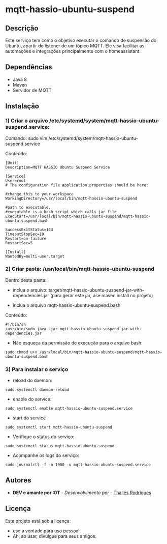 # mqtt-hassio-ubuntu-suspend

## Descrição

Este serviço tem como o objetivo executar o comando de suspensão do Ubuntu, apartir do listener de um tópico MQTT.
Ele visa facilitar as automações e integrações principalmente com o homeassistant.

## Dependências 
- Java 8
- Maven
- Servidor de MQTT

## Instalação

### 1) Criar o arquivo /etc/systemd/system/mqtt-hassio-ubuntu-suspend.service:

Comando: sudo vim /etc/systemd/system/mqtt-hassio-ubuntu-suspend.service

Conteúdo:
```shell
[Unit]
Description=MQTT HASSIO Ubuntu Suspend Service

[Service]
User=root
# The configuration file application.properties should be here:

#change this to your workspace
WorkingDirectory=/usr/local/bin/mqtt-hassio-ubuntu-suspend

#path to executable. 
#executable is a bash script which calls jar file
ExecStart=/usr/local/bin/mqtt-hassio-ubuntu-suspend/mqtt-hassio-ubuntu-suspend.bash

SuccessExitStatus=143
TimeoutStopSec=10
Restart=on-failure
RestartSec=5

[Install]
WantedBy=multi-user.target
```


### 2) Criar pasta: /usr/local/bin/mqtt-hassio-ubuntu-suspend

Dentro desta pasta: 
- inclua o arquivo: target/mqtt-hassio-ubuntu-suspend-jar-with-dependencies.jar (para gerar este jar, use maven install no projeto)

- inclua o arquivo mqtt-hassio-ubuntu-suspend.bash

Conteúdo:

```shell
#!/bin/sh
/usr/bin/sudo java -jar mqtt-hassio-ubuntu-suspend-jar-with-dependencies.jar
```


- Não esqueça da permissão de execução para o arquivo bash:

```shell
sudo chmod u+x /usr/local/bin/mqtt-hassio-ubuntu-suspend/mqtt-hassio-ubuntu-suspend.bash
```


### 3) Para instalar o serviço

- reload do daemon:
```shell
sudo systemctl daemon-reload
```

- enable do service:
```shell
sudo systemctl enable mqtt-hassio-ubuntu-suspend.service
```

- start do service
```shell
sudo systemctl start mqtt-hassio-ubuntu-suspend
```

- Verifique o status do serviço:

```shell
sudo systemctl status mqtt-hassio-ubuntu-suspend
```

- Acompanhe os logs do serviço:

```shell
sudo journalctl -f -n 1000 -u mqtt-hassio-ubuntu-suspend.service 
```

## Autores

* **DEV e amante por IOT** - *Desenvolvimento por* - [Thalles Rodrigues](https://github.com/tcrxxx)

## Licença

Este projeto está sob a licença: 
- use a vontade para uso pessoal. 
- Ah, ao usar, divulgue para seus amigos.


